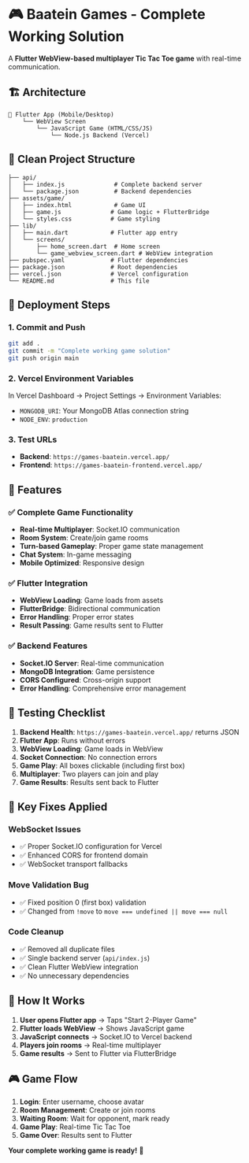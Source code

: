 # 🎮 Baatein Games - Complete Working Solution

A **Flutter WebView-based multiplayer Tic Tac Toe game** with real-time communication.

## 🏗️ **Architecture**

```
📱 Flutter App (Mobile/Desktop)
    └── WebView Screen
        └── JavaScript Game (HTML/CSS/JS)
            └── Node.js Backend (Vercel)
```

## 📁 **Clean Project Structure**

```
├── api/
│   ├── index.js              # Complete backend server
│   └── package.json          # Backend dependencies
├── assets/game/
│   ├── index.html            # Game UI
│   ├── game.js              # Game logic + FlutterBridge
│   └── styles.css           # Game styling
├── lib/
│   ├── main.dart            # Flutter app entry
│   └── screens/
│       ├── home_screen.dart  # Home screen
│       └── game_webview_screen.dart # WebView integration
├── pubspec.yaml             # Flutter dependencies
├── package.json             # Root dependencies
├── vercel.json              # Vercel configuration
└── README.md                # This file
```

## 🚀 **Deployment Steps**

### **1. Commit and Push**
```bash
git add .
git commit -m "Complete working game solution"
git push origin main
```

### **2. Vercel Environment Variables**
In Vercel Dashboard → Project Settings → Environment Variables:
- `MONGODB_URI`: Your MongoDB Atlas connection string
- `NODE_ENV`: `production`

### **3. Test URLs**
- **Backend**: `https://games-baatein.vercel.app/`
- **Frontend**: `https://games-baatein-frontend.vercel.app/`

## 🎯 **Features**

### **✅ Complete Game Functionality**
- **Real-time Multiplayer**: Socket.IO communication
- **Room System**: Create/join game rooms
- **Turn-based Gameplay**: Proper game state management
- **Chat System**: In-game messaging
- **Mobile Optimized**: Responsive design

### **✅ Flutter Integration**
- **WebView Loading**: Game loads from assets
- **FlutterBridge**: Bidirectional communication
- **Error Handling**: Proper error states
- **Result Passing**: Game results sent to Flutter

### **✅ Backend Features**
- **Socket.IO Server**: Real-time communication
- **MongoDB Integration**: Game persistence
- **CORS Configured**: Cross-origin support
- **Error Handling**: Comprehensive error management

## 🧪 **Testing Checklist**

1. **Backend Health**: `https://games-baatein.vercel.app/` returns JSON
2. **Flutter App**: Runs without errors
3. **WebView Loading**: Game loads in WebView
4. **Socket Connection**: No connection errors
5. **Game Play**: All boxes clickable (including first box)
6. **Multiplayer**: Two players can join and play
7. **Game Results**: Results sent back to Flutter

## 🔧 **Key Fixes Applied**

### **WebSocket Issues**
- ✅ Proper Socket.IO configuration for Vercel
- ✅ Enhanced CORS for frontend domain
- ✅ WebSocket transport fallbacks

### **Move Validation Bug**
- ✅ Fixed position 0 (first box) validation
- ✅ Changed from `!move` to `move === undefined || move === null`

### **Code Cleanup**
- ✅ Removed all duplicate files
- ✅ Single backend server (`api/index.js`)
- ✅ Clean Flutter WebView integration
- ✅ No unnecessary dependencies

## 📱 **How It Works**

1. **User opens Flutter app** → Taps "Start 2-Player Game"
2. **Flutter loads WebView** → Shows JavaScript game
3. **JavaScript connects** → Socket.IO to Vercel backend
4. **Players join rooms** → Real-time multiplayer
5. **Game results** → Sent to Flutter via FlutterBridge

## 🎮 **Game Flow**

1. **Login**: Enter username, choose avatar
2. **Room Management**: Create or join rooms
3. **Waiting Room**: Wait for opponent, mark ready
4. **Game Play**: Real-time Tic Tac Toe
5. **Game Over**: Results sent to Flutter

**Your complete working game is ready!** 🚀